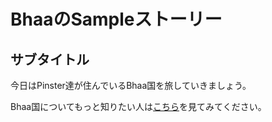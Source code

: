 # BhaaのSampleストーリー<!-- Ken:Title --> 
## サブタイトル<!-- Ken:Subtitle -->

今日はPinster達が住んでいるBhaa国を旅していきましょう。



Bhaa国についてもっと知りたい人は[こちら](<!-- Ken:Link()-->)を見てみてください。

